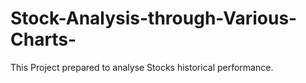 # Stock-Analysis-through-Various-Charts-
This Project prepared to analyse Stocks historical performance.
